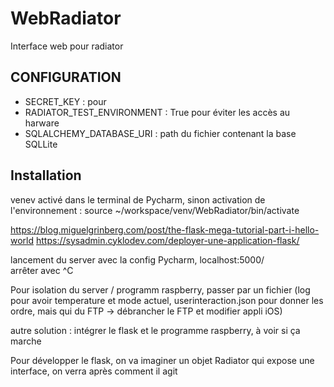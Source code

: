 # WebRadiator
Interface web pour radiator


## CONFIGURATION
- SECRET_KEY : pour 
- RADIATOR_TEST_ENVIRONMENT : True pour éviter les accès au harware
- SQLALCHEMY_DATABASE_URI : path du fichier contenant la base SQLLite

## Installation
venev activé dans le terminal de Pycharm, sinon
activation de l'environnement : source ~/workspace/venv/WebRadiator/bin/activate

https://blog.miguelgrinberg.com/post/the-flask-mega-tutorial-part-i-hello-world
https://sysadmin.cyklodev.com/deployer-une-application-flask/

lancement du server avec la config Pycharm,
localhost:5000/  
arrêter avec ^C

Pour isolation du server / programm raspberry, passer par un fichier  (log pour avoir temperature et mode actuel,
userinteraction.json pour donner les ordre, mais qui du FTP -> débrancher le FTP et modifier appli iOS)

autre solution : intégrer le flask et le programme raspberry, à voir si ça marche

Pour développer le flask, on va imaginer un objet Radiator qui expose une interface, on verra après comment il agit

